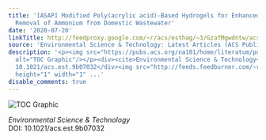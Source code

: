 ```yaml
---
title: '[ASAP] Modified Poly(acrylic acid)-Based Hydrogels for Enhanced Mainstream
  Removal of Ammonium from Domestic Wastewater'
date: '2020-07-20'
linkTitle: http://feedproxy.google.com/~r/acs/esthag/~3/GzafMgwdntw/acs.est.9b07032
source: 'Environmental Science & Technology: Latest Articles (ACS Publications)'
description: '<p><img src="https://pubs.acs.org/na101/home/literatum/publisher/achs/journals/content/esthag/0/esthag.ahead-of-print/acs.est.9b07032/20200720/images/medium/es9b07032_0005.gif"
  alt="TOC Graphic"/></p><div><cite>Environmental Science & Technology</cite></div><div>DOI:
  10.1021/acs.est.9b07032</div><img src="http://feeds.feedburner.com/~r/acs/esthag/~4/GzafMgwdntw"
  height="1" width="1" ...'
disable_comments: true
---
```

<p><img src="https://pubs.acs.org/na101/home/literatum/publisher/achs/journals/content/esthag/0/esthag.ahead-of-print/acs.est.9b07032/20200720/images/medium/es9b07032_0005.gif" alt="TOC Graphic"/></p><div><cite>Environmental Science & Technology</cite></div><div>DOI: 10.1021/acs.est.9b07032</div><img src="http://feeds.feedburner.com/~r/acs/esthag/~4/GzafMgwdntw" height="1" width="1" ...